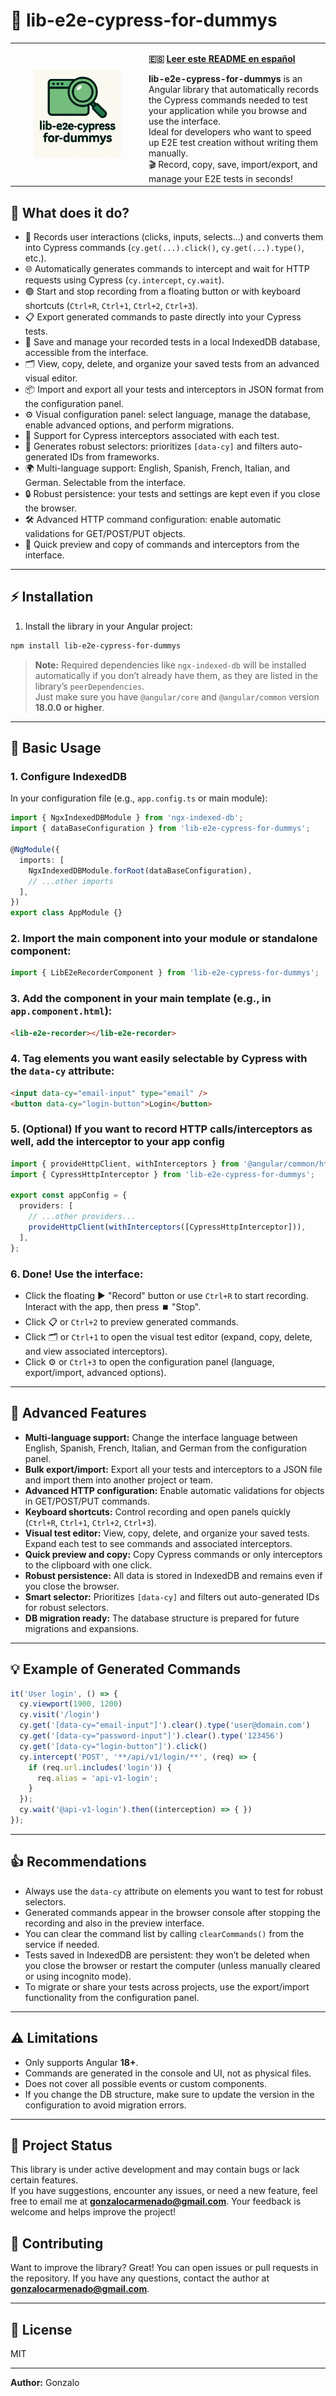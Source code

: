 # 🚀 lib-e2e-cypress-for-dummys

<table>
  <tr>
    <td width="200" align="center">
      <img src="lib-images/icon-text.png" alt="lib-e2e-cypress-for-dummys logo" width="140"/>
    </td>
    <td>
      <p>
        <strong>🇪🇸 <a href="./README.es.md">Leer este README en español</a></strong>
      </p>
      <strong>lib-e2e-cypress-for-dummys</strong> is an Angular library that automatically records the Cypress commands needed to test your application while you browse and use the interface.<br>
      Ideal for developers who want to speed up E2E test creation without writing them manually.<br>
      🎬 Record, copy, save, import/export, and manage your E2E tests in seconds!
    </td>
  </tr>
</table>

## 🧐 What does it do?

- 🎥 Records user interactions (clicks, inputs, selects...) and converts them into Cypress commands (`cy.get(...).click()`, `cy.get(...).type()`, etc.).
- 🌐 Automatically generates commands to intercept and wait for HTTP requests using Cypress (`cy.intercept`, `cy.wait`).
- 🟢 Start and stop recording from a floating button or with keyboard shortcuts (`Ctrl+R`, `Ctrl+1`, `Ctrl+2`, `Ctrl+3`).
- 📋 Export generated commands to paste directly into your Cypress tests.
- 💾 Save and manage your recorded tests in a local IndexedDB database, accessible from the interface.
- 🗂️ View, copy, delete, and organize your saved tests from an advanced visual editor.
- 📦 Import and export all your tests and interceptors in JSON format from the configuration panel.
- ⚙️ Visual configuration panel: select language, manage the database, enable advanced options, and perform migrations.
- 🧩 Support for Cypress interceptors associated with each test.
- 🧠 Generates robust selectors: prioritizes `[data-cy]` and filters auto-generated IDs from frameworks.
- 🌍 Multi-language support: English, Spanish, French, Italian, and German. Selectable from the interface.
- 🔒 Robust persistence: your tests and settings are kept even if you close the browser.
- 🛠️ Advanced HTTP command configuration: enable automatic validations for GET/POST/PUT objects.
- 👀 Quick preview and copy of commands and interceptors from the interface.

---

## ⚡ Installation

1. Install the library in your Angular project:

```bash
npm install lib-e2e-cypress-for-dummys
```

> **Note:** Required dependencies like `ngx-indexed-db` will be installed automatically if you don’t already have them, as they are listed in the library’s `peerDependencies`.  
> Just make sure you have `@angular/core` and `@angular/common` version **18.0.0 or higher**.

---

## 🚦 Basic Usage

### 1. **Configure IndexedDB**

In your configuration file (e.g., `app.config.ts` or main module):

```typescript
import { NgxIndexedDBModule } from 'ngx-indexed-db';
import { dataBaseConfiguration } from 'lib-e2e-cypress-for-dummys';

@NgModule({
  imports: [
    NgxIndexedDBModule.forRoot(dataBaseConfiguration),
    // ...other imports
  ],
})
export class AppModule {}
```

### 2. **Import the main component into your module or standalone component:**

```typescript
import { LibE2eRecorderComponent } from 'lib-e2e-cypress-for-dummys';
```

### 3. **Add the component in your main template (e.g., in `app.component.html`):**

```html
<lib-e2e-recorder></lib-e2e-recorder>
```

### 4. **Tag elements you want easily selectable by Cypress with the `data-cy` attribute:**

```html
<input data-cy="email-input" type="email" />
<button data-cy="login-button">Login</button>
```

### 5. **(Optional) If you want to record HTTP calls/interceptors as well, add the interceptor to your app config**

```typescript
import { provideHttpClient, withInterceptors } from '@angular/common/http';
import { CypressHttpInterceptor } from 'lib-e2e-cypress-for-dummys';

export const appConfig = {
  providers: [
    // ...other providers...
    provideHttpClient(withInterceptors([CypressHttpInterceptor])),
  ],
};
```

### 6. **Done! Use the interface:**

- Click the floating ▶️ "Record" button or use `Ctrl+R` to start recording. Interact with the app, then press ⏹️ "Stop".
- Click 📋 or `Ctrl+2` to preview generated commands.
- Click 🗂️ or `Ctrl+1` to open the visual test editor (expand, copy, delete, and view associated interceptors).
- Click ⚙️ or `Ctrl+3` to open the configuration panel (language, export/import, advanced options).

---

## 🧩 Advanced Features

- **Multi-language support:** Change the interface language between English, Spanish, French, Italian, and German from the configuration panel.
- **Bulk export/import:** Export all your tests and interceptors to a JSON file and import them into another project or team.
- **Advanced HTTP configuration:** Enable automatic validations for objects in GET/POST/PUT commands.
- **Keyboard shortcuts:** Control recording and open panels quickly (`Ctrl+R`, `Ctrl+1`, `Ctrl+2`, `Ctrl+3`).
- **Visual test editor:** View, copy, delete, and organize your saved tests. Expand each test to see commands and associated interceptors.
- **Quick preview and copy:** Copy Cypress commands or only interceptors to the clipboard with one click.
- **Robust persistence:** All data is stored in IndexedDB and remains even if you close the browser.
- **Smart selector:** Prioritizes `[data-cy]` and filters out auto-generated IDs for robust selectors.
- **DB migration ready:** The database structure is prepared for future migrations and expansions.

---

## 💡 Example of Generated Commands

```js
it('User login', () => {
  cy.viewport(1900, 1200)
  cy.visit('/login')
  cy.get('[data-cy="email-input"]').clear().type('user@domain.com')
  cy.get('[data-cy="password-input"]').clear().type('123456')
  cy.get('[data-cy="login-button"]').click()
  cy.intercept('POST', '**/api/v1/login/**', (req) => {
    if (req.url.includes('login')) {
      req.alias = 'api-v1-login';
    }
  });
  cy.wait('@api-v1-login').then((interception) => { })
});
```

---

## 👍 Recommendations

- Always use the `data-cy` attribute on elements you want to test for robust selectors.
- Generated commands appear in the browser console after stopping the recording and also in the preview interface.
- You can clear the command list by calling `clearCommands()` from the service if needed.
- Tests saved in IndexedDB are persistent: they won’t be deleted when you close the browser or restart the computer (unless manually cleared or using incognito mode).
- To migrate or share your tests across projects, use the export/import functionality from the configuration panel.

---

## ⚠️ Limitations

- Only supports Angular **18+**.
- Commands are generated in the console and UI, not as physical files.
- Does not cover all possible events or custom components.
- If you change the DB structure, make sure to update the version in the configuration to avoid migration errors.

---

## 🚧 Project Status

This library is under active development and may contain bugs or lack certain features.  
If you have suggestions, encounter any issues, or need a new feature, feel free to email me at **gonzalocarmenado@gmail.com**. Your feedback is welcome and helps improve the project!

## 🤝 Contributing

Want to improve the library? Great! You can open issues or pull requests in the repository. If you have any questions, contact the author at **gonzalocarmenado@gmail.com**.

---

## 📄 License

MIT

---

**Author:** Gonzalo